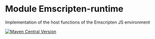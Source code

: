 # Module Emscripten-runtime

Implementation of the host functions of the Emscripten JS environment

[<img alt="Maven Central Version" src="https://img.shields.io/maven-central/v/at.released.weh/wasm-emscripten-runtime?style=flat-square">](https://central.sonatype.com/artifact/at.released.weh/test-logger/overview)
